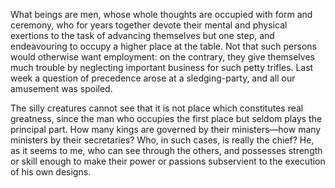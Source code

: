 What beings are men, whose whole thoughts are occupied with form and ceremony, who for years together devote their mental and physical exertions to the task of advancing themselves but one step, and endeavouring to occupy a higher place at the table. Not that such persons would otherwise want employment: on the contrary, they give themselves much trouble by neglecting important business for such petty trifles. Last week a question of precedence arose at a sledging-party, and all our amusement was spoiled.

The silly creatures cannot see that it is not place which constitutes real greatness, since the man who occupies the first place but seldom plays the principal part. How many kings are governed by their ministers—how many ministers by their secretaries? Who, in such cases, is really the chief? He, as it seems to me, who can see through the others, and possesses strength or skill enough to make their power or passions subservient to the execution of his own designs.